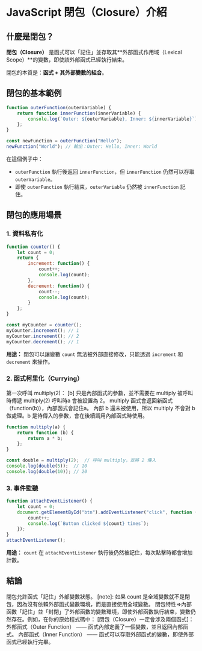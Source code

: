 # JavaScript 閉包（Closure）介紹

## **什麼是閉包？**
**閉包（Closure）** 是函式可以「記住」並存取其**外部函式作用域（Lexical Scope）**的變數，即使該外部函式已經執行結束。

閉包的本質是：**函式 + 其外部變數的組合**。

## **閉包的基本範例**
```javascript
function outerFunction(outerVariable) {
    return function innerFunction(innerVariable) {
        console.log(`Outer: ${outerVariable}, Inner: ${innerVariable}`);
    };
}

const newFunction = outerFunction("Hello");
newFunction("World"); // 輸出：Outer: Hello, Inner: World
```
在這個例子中：
- `outerFunction` 執行後返回 `innerFunction`，但 `innerFunction` 仍然可以存取 `outerVariable`。
- 即使 `outerFunction` 執行結束，`outerVariable` 仍然被 `innerFunction` 記住。

## **閉包的應用場景**
### **1. 資料私有化**
```javascript
function counter() {
    let count = 0;
    return {
        increment: function() {
            count++;
            console.log(count);
        },
        decrement: function() {
            count--;
            console.log(count);
        }
    };
}

const myCounter = counter();
myCounter.increment(); // 1
myCounter.increment(); // 2
myCounter.decrement(); // 1
```
**用途：** 閉包可以讓變數 `count` 無法被外部直接修改，只能透過 `increment` 和 `decrement` 來操作。

### **2. 函式柯里化（Currying）**
第一次呼叫 multiply(2)： [b] 只是內部函式的參數，並不需要在 multiply 被呼叫時傳遞
multiply(2) 呼叫時a 會被設置為 2。
multiply 函式會返回新函式（function(b)），內部函式會記住a。
內部 b 還未被使用，所以 multiply 不會對 b 做處理。b 是待傳入的參數，會在後續調用內部函式時使用。
```javascript
function multiply(a) {
    return function (b) {
        return a * b;
    };
}

const double = multiply(2);  // 呼叫 multiply，並將 2 傳入
console.log(double(5));  // 10
console.log(double(10)); // 20
```

### **3. 事件監聽**
```javascript
function attachEventListener() {
    let count = 0;
    document.getElementById("btn").addEventListener("click", function () {
        count++;
        console.log(`Button clicked ${count} times`);
    });
}
attachEventListener();
```
**用途：** `count` 在 `attachEventListener` 執行後仍然被記住，每次點擊時都會增加計數。

## **結論**
閉包允許函式「記住」外部變數狀態。
[note]:
如果 count 是全域變數就不是閉包，因為沒有依賴外部函式變數環境，而是直接使用全域變數。
閉包特性=>內部函數「記住」並「封閉」了外部函數的變數環境，即使外部函數執行結束，變數仍然存在。例如，在你的原始程式碼中：
[閉包（Closure）一定會涉及兩個函式]：
外部函式（Outer Function） —— 函式內部定義了一個變數，並且返回內部函式。
內部函式（Inner Function） —— 函式可以存取外部函式的變數，即使外部函式已經執行完畢。

